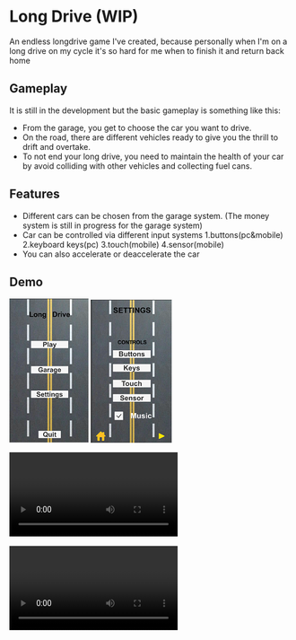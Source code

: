# Long Drive (WIP)

An endless longdrive game I've created, 
because personally when I'm on a long drive on my cycle it's so hard for me when to finish it and return back home


## Gameplay

It is still in the development but the basic gameplay is something like this:
- From the garage, you get to choose the car you want to drive. 
- On the road, there are different vehicles ready to give you the thrill to drift and overtake. 
- To not end your long drive, you need to maintain the health of your car by avoid colliding with other vehicles and collecting fuel cans. 


## Features 

- Different cars can be chosen from the garage system. (The money system is still in progress for the garage system)
- Car can be controlled via different input systems 1.buttons(pc&mobile) 2.keyboard keys(pc) 3.touch(mobile) 4.sensor(mobile) 
- You can also accelerate or deaccelerate the car

## Demo

![Home](READMEresources/Home.png)             ![Settings](READMEresources/Settings.png)

![Garage](https://user-images.githubusercontent.com/42877499/145081422-d29a8b6e-bc0c-45b3-88fa-059ba84e573f.mp4) 

![Gameplay](READMEresources/LongDrive_gameplay.mp4)
